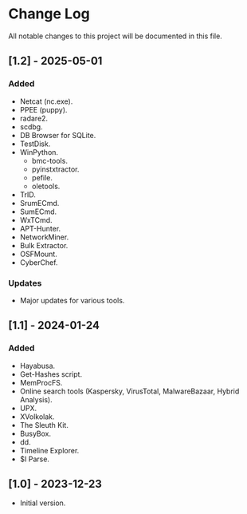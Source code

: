 # Change Log
All notable changes to this project will be documented in this file.

## [1.2] - 2025-05-01

### Added
- Netcat (nc.exe).
- PPEE (puppy).
- radare2.
- scdbg.
- DB Browser for SQLite.
- TestDisk.
- WinPython.
  - bmc-tools.
  - pyinstxtractor.
  - pefile.
  - oletools.
- TrID.
- SrumECmd.
- SumECmd.
- WxTCmd.
- APT-Hunter.
- NetworkMiner.
- Bulk Extractor.
- OSFMount.
- CyberChef.

### Updates

- Major updates for various tools.

## [1.1] - 2024-01-24

### Added
- Hayabusa.
- Get-Hashes script.
- MemProcFS.
- Online search tools (Kaspersky, VirusTotal, MalwareBazaar, Hybrid Analysis).
- UPX.
- XVolkolak.
- The Sleuth Kit.
- BusyBox.
- dd.
- Timeline Explorer.
- $I Parse.

## [1.0] - 2023-12-23

- Initial version.
